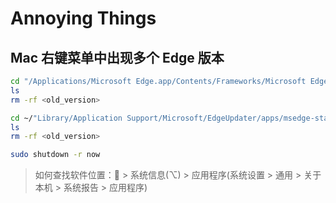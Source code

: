 # Annoying Things

## Mac 右键菜单中出现多个 Edge 版本

```sh
cd "/Applications/Microsoft Edge.app/Contents/Frameworks/Microsoft Edge Framework.framework/Versions"
ls
rm -rf <old_version>

cd ~/"Library/Application Support/Microsoft/EdgeUpdater/apps/msedge-stable"
ls
rm -rf <old_version>

sudo shutdown -r now
```

> 如何查找软件位置： > 系统信息(⌥) > 应用程序(系统设置 > 通用 > 关于本机 > 系统报告 > 应用程序)